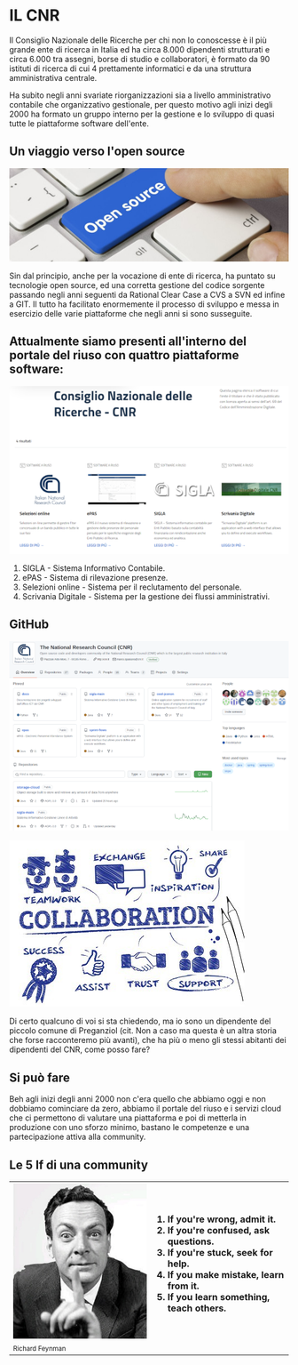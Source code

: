 <!--s-->
# IL CNR
Il Consiglio Nazionale delle Ricerche per chi non lo conoscesse è il più grande ente di ricerca in Italia ed ha circa 8.000 dipendenti strutturati e circa 6.000 tra assegni, borse di studio e collaboratori, è formato da 90 istituti di ricerca di cui 4 prettamente informatici e da una struttura amministrativa centrale.<!-- .element: class="text-justify" --> 

Ha subito negli anni svariate riorganizzazioni sia a livello amministrativo contabile che organizzativo gestionale, per questo motivo agli inizi degli 2000 ha formato un gruppo interno per la gestione e lo sviluppo di quasi tutte le piattaforme software dell'ente.<!-- .element: class="text-justify" -->
<!--s-->
## Un viaggio verso l'open source
![Open Source](img/open-source.jpg)

Sin dal principio, anche per la vocazione di ente di ricerca, ha puntato su tecnologie open source, ed una corretta gestione del codice sorgente passando negli anni seguenti da Rational Clear Case a CVS a SVN ed infine a GIT. Il tutto ha facilitato enormemente il processo di sviluppo e messa in esercizio delle varie piattaforme che negli anni si sono susseguite.<!-- .element: class="text-justify" -->
<!--s-->
## Attualmente siamo presenti all'interno del portale del riuso con quattro piattaforme software:

![Portale Riuso](img/portale-riuso.png)

1. SIGLA - Sistema Informativo Contabile.<!-- .element: class="fragment" data-fragment-index="0" --> 
2. ePAS - Sistema di rilevazione presenze.<!-- .element: class="fragment" data-fragment-index="1" -->
3. Selezioni online - Sistema per il reclutamento del personale.<!-- .element: class="fragment" data-fragment-index="2" --> 
4. Scrivania Digitale - Sistema per la gestione dei flussi amministrativi.<!-- .element: class="fragment" data-fragment-index="3" -->

<!--s-->
## GitHub

![GitHub](img/github.png)

<!--s-->
![Collaboration](img/collaboration_lg.jpg)

Di certo qualcuno di voi si sta chiedendo, ma io sono un dipendente del piccolo comune di Preganziol (cit. Non a caso ma questa è un altra storia che forse racconteremo più avanti), che ha più  o meno gli stessi abitanti dei dipendenti del CNR, come posso fare?<!-- .element: class="text-justify" --> 

<!--s-->
## Si può fare

Beh agli inizi degli anni 2000 non c'era quello che abbiamo oggi e non dobbiamo cominciare da zero, abbiamo il portale del riuso e i servizi cloud che ci permettono di valutare una piattaforma e poi di metterla in produzione con uno sforzo minimo, bastano le competenze e una partecipazione attiva alla community.<!-- .element: class="text-justify" -->
<!--s-->
## Le 5 If di una community

<table>
  <tr>
    <td><img src="img/feynman.jpg"></td>  
    <td>
      <ol>
        <h3>
        <li>If you're wrong, admit it.</li><!-- .element: class="fragment" data-fragment-index="0" -->
        <li>If you're confused, ask questions.</li><!-- .element: class="fragment" data-fragment-index="1" -->
        <li>If you're stuck, seek for help.</li><!-- .element: class="fragment" data-fragment-index="2" -->
        <li>If you make mistake, learn from it.</li><!-- .element: class="fragment" data-fragment-index="3" -->
        <li>If you learn something, teach others.</li><!-- .element: class="fragment" data-fragment-index="4" -->
      </h3>
      </ol>      
    </td>
  </tr>
  <tr><td><small>Richard Feynman</small></td><td></td></tr>
</table>